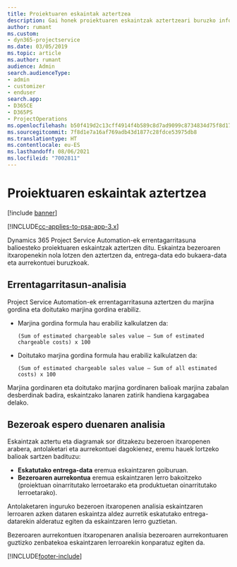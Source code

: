 ```yaml
---
title: Proiektuaren eskaintak aztertzea
description: Gai honek proiektuaren eskaintzak aztertzeari buruzko informazioa ematen du.
author: rumant
ms.custom:
- dyn365-projectservice
ms.date: 03/05/2019
ms.topic: article
ms.author: rumant
audience: Admin
search.audienceType:
- admin
- customizer
- enduser
search.app:
- D365CE
- D365PS
- ProjectOperations
ms.openlocfilehash: b50f419d2c13cff4914f4b589c8d7ad9099c8734834d75f8d17104d2db40049b
ms.sourcegitcommit: 7f8d1e7a16af769adb43d1877c28fdce53975db8
ms.translationtype: HT
ms.contentlocale: eu-ES
ms.lasthandoff: 08/06/2021
ms.locfileid: "7002811"
---
```

# <a name="analysis-of-project-quotes"></a>Proiektuaren eskaintak aztertzea

[!include [banner](../includes/psa-now-project-operations.md)]

[!INCLUDE[cc-applies-to-psa-app-3.x](../includes/cc-applies-to-psa-app-3x.md)]

Dynamics 365 Project Service Automation-ek errentagarritasuna balioesteko proiektuaren eskaintzak aztertzen ditu. Eskaintza bezeroaren itxaropenekin nola lotzen den aztertzen da, entrega-data edo bukaera-data eta aurrekontuei buruzkoak.

## <a name="profitability-analysis"></a>Errentagarritasun-analisia

Project Service Automation-ek errentagarritasuna aztertzen du marjina gordina eta doitutako marjina gordina erabiliz.

- Marjina gordina formula hau erabiliz kalkulatzen da:

  `
    (Sum of estimated chargeable sales value – Sum of estimated chargeable costs) x 100
  `
- Doitutako marjina gordina formula hau erabiliz kalkulatzen da:

  `
    (Sum of estimated chargeable sales value – Sum of all estimated costs) x 100
  `

Marjina gordinaren eta doitutako marjina gordinaren balioak marjina zabalan desberdinak badira, eskaintzako lanaren zatirik handiena kargagabea delako.

## <a name="analysis-of-customer-expectations"></a>Bezeroak espero duenaren analisia

Eskaintzak aztertu eta diagramak sor ditzakezu bezeroen itxaropenen arabera, antolaketari eta aurrekontuei dagokienez, eremu hauek lortzeko balioak sartzen badituzu:

- **Eskatutako entrega-data** eremua eskaintzaren goiburuan.
- **Bezeroaren aurrekontua** eremua eskaintzaren lerro bakoitzeko (proiektuan oinarritutako lerroetarako eta produktuetan oinarritutako lerroetarako).

Antolaketaren inguruko bezeroen itxaropenen analisia eskaintzaren lerroaren azken dataren eskaintza aldez aurretik eskatutako entrega-datarekin alderatuz egiten da eskaintzaren lerro guztietan.

Bezeroaren aurrekontuen itxaropenaren analisia bezeroaren aurrekontuaren guztizko zenbatekoa eskaintzaren lerroarekin konparatuz egiten da.


[!INCLUDE[footer-include](../includes/footer-banner.md)]